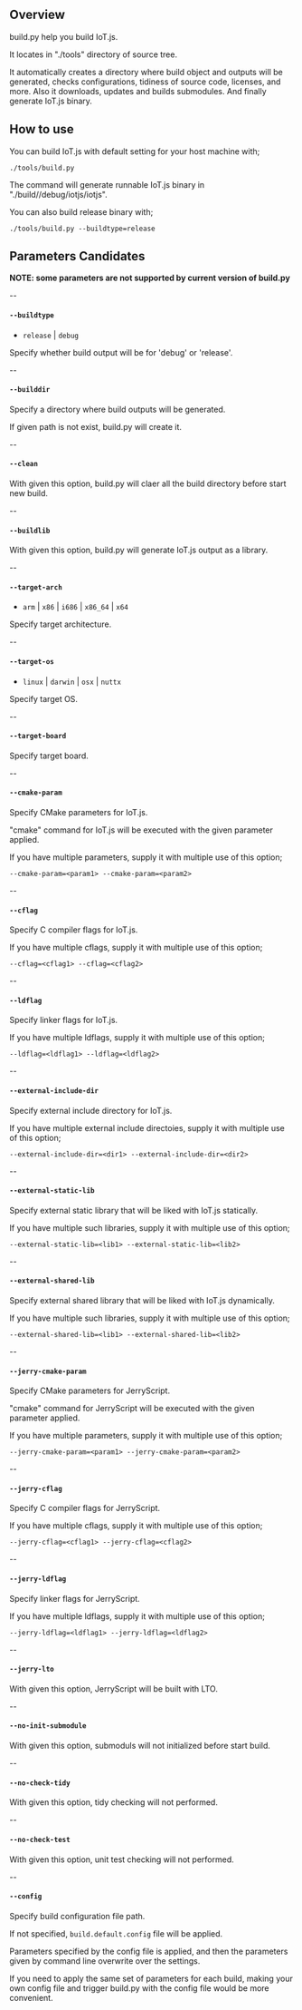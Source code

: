 ## Overview

build.py help you build IoT.js.

It locates in "./tools" directory of source tree.

It automatically creates a directory where build object and outputs will be generated, 
checks configurations, tidiness of source code, licenses, and more.
Also it downloads, updates and builds submodules.
And finally generate IoT.js binary.


## How to use

You can build IoT.js with default setting for your host machine with;
```
./tools/build.py
```
The command will generate runnable IoT.js binary in "./build/<arch-os>/debug/iotjs/iotjs".

You can also build release binary with;
```
./tools/build.py --buildtype=release
```

## Parameters Candidates
**NOTE: some parameters are not supported by current version of build.py**

--
#### `--buildtype`
* `release` | `debug`

Specify whether build output will be for 'debug' or 'release'.

--
#### `--builddir`

Specify a directory where build outputs will be generated.

If given path is not exist, build.py will create it.

--
#### `--clean`
With given this option, build.py will claer all the build directory before start new build.

--
#### `--buildlib`
With given this option, build.py will generate IoT.js output as a library.

--
#### `--target-arch`
* `arm` | `x86` | `i686` | `x86_64` | `x64`

Specify target architecture.

--
#### `--target-os`
* `linux` | `darwin` | `osx` | `nuttx`

Specify target OS.

--
#### `--target-board`
Specify target board.

--
#### `--cmake-param`
Specify CMake parameters for IoT.js.

"cmake" command for IoT.js will be executed with the given parameter applied.

If you have multiple parameters, supply it with multiple use of this option;
```
--cmake-param=<param1> --cmake-param=<param2>
```

--
#### `--cflag`
Specify C compiler flags for IoT.js.

If you have multiple cflags, supply it with multiple use of this option;
```
--cflag=<cflag1> --cflag=<cflag2>
```

--
#### `--ldflag`
Specify linker flags for IoT.js.

If you have multiple ldflags, supply it with multiple use of this option;
```
--ldflag=<ldflag1> --ldflag=<ldflag2>
```

--
#### `--external-include-dir`
Specify external include directory for IoT.js.

If you have multiple external include directoies, supply it with multiple use of this option;
```
--external-include-dir=<dir1> --external-include-dir=<dir2>
```

--
#### `--external-static-lib`
Specify external static library that will be liked with IoT.js statically.

If you have multiple such libraries, supply it with multiple use of this option;
```
--external-static-lib=<lib1> --external-static-lib=<lib2>
```

--
#### `--external-shared-lib`
Specify external shared library that will be liked with IoT.js dynamically.

If you have multiple such libraries, supply it with multiple use of this option;
```
--external-shared-lib=<lib1> --external-shared-lib=<lib2>
```

--
#### `--jerry-cmake-param`
Specify CMake parameters for JerryScript.

"cmake" command for JerryScript will be executed with the given parameter applied.

If you have multiple parameters, supply it with multiple use of this option;
```
--jerry-cmake-param=<param1> --jerry-cmake-param=<param2>
```

--
#### `--jerry-cflag`
Specify C compiler flags for JerryScript.

If you have multiple cflags, supply it with multiple use of this option;
```
--jerry-cflag=<cflag1> --jerry-cflag=<cflag2>
```

--
#### `--jerry-ldflag`
Specify linker flags for JerryScript.

If you have multiple ldflags, supply it with multiple use of this option;
```
--jerry-ldflag=<ldflag1> --jerry-ldflag=<ldflag2>
```

--
#### `--jerry-lto`
With given this option, JerryScript will be built with LTO.

--
#### `--no-init-submodule`
With given this option, submoduls will not initialized before start build.

--
#### `--no-check-tidy`
With given this option, tidy checking will not performed.

--
#### `--no-check-test`
With given this option, unit test checking will not performed.

--
#### `--config`
Specify build configuration file path.

If not specified, `build.default.config` file will be applied.

Parameters specified by the config file is applied, and then the parameters given by command line overwrite over the settings.

If you need to apply the same set of parameters for each build, making your own config file and trigger build.py with the config file would be more convenient.